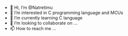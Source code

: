 - 👋 Hi, I’m @Natretimu
- 👀 I’m interested in C programming language and MCUs
- 🌱 I’m currently learning C language
- 💞️ I’m looking to collaborate on ...
- 📫 How to reach me ...

<!---
Natretimu/Natretimu is a ✨ special ✨ repository because its `README.md` (this file) appears on your GitHub profile.
You can click the Preview link to take a look at your changes.
--->
